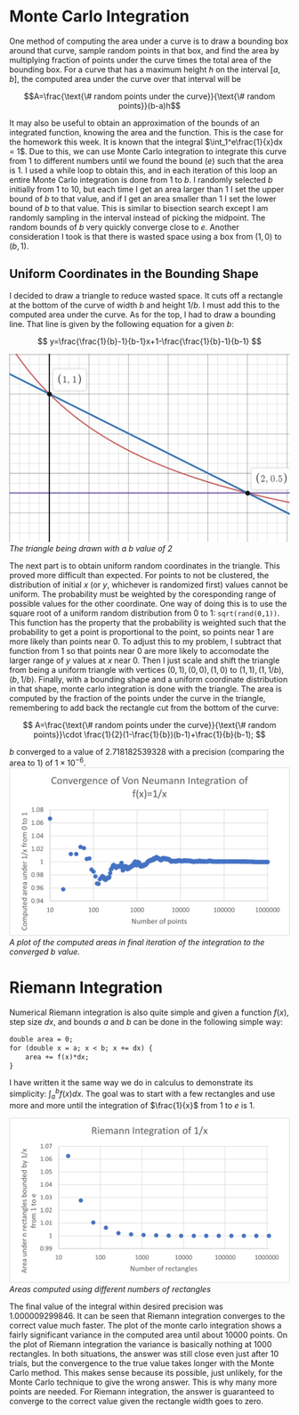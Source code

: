 # Monte Carlo Integration
One method of computing the area under a curve is to draw a bounding box around that curve, sample random points in that box, and find the area by multiplying fraction of points under the curve times the total area of the bounding box. For a curve that has a maximum height $h$ on the interval $[a,b]$, the computed area under the curve  over that interval will be

```math
A=\frac{\text{\# random points under the curve}}{\text{\#  random points}}(b-a)h
```

It may also be useful to obtain an approximation of the bounds of an integrated function, knowing the area and the function. This is the case for the homework this week. It is known that the integral $\int_1^e\frac{1}{x}dx = 1$. Due to this, we can use Monte Carlo integration to integrate this curve from 1 to different numbers until we found the bound ($e$) such that the area is 1. I used a while loop to obtain this, and in each iteration of this loop an entire Monte Carlo integration is done from 1 to $b$. I randomly selected $b$ initially from 1 to 10, but each time I get an area larger than 1 I set the upper bound of $b$ to that value, and if I get an area smaller than 1 I set the lower bound of $b$ to that value. This is similar to bisection search except I am randomly sampling in the interval instead of picking the midpoint. The random bounds of $b$ very quickly converge close to $e$. Another consideration I took is that there is wasted space using a box from $(1,0)$ to $(b,1)$. 
## Uniform Coordinates in the Bounding Shape
I decided to draw a triangle to reduce wasted space. It cuts off a rectangle at the bottom of the curve of width $b$ and height $1/b$. I must add this to the computed area under the curve.
As for the top, I had to draw a bounding line. That line is given by the following equation for a given $b$:

$$
y=\frac{\frac{1}{b}-1}{b-1}x+1-\frac{\frac{1}{b}-1}{b-1}
$$

![](triangle.jpg)
*The triangle being drawn with a b value of 2*

The next part is to obtain uniform random coordinates in the triangle. This proved more difficult than expected. For points to not be clustered, the distribution of initial $x$ (or $y$, whichever is randomized first) values cannot be uniform. The probability must be weighted by the coresponding range of possible values for the other coordinate. One way of doing this is to use the square root of a uniform random distribution from 0 to 1: `sqrt(rand(0,1))`. This function has the property that the probability is weighted such that the probability to get a point is proportional to the point, so points near 1 are more likely than points near 0. To adjust this to my problem, I subtract that function from 1 so that points near 0 are more likely to accomodate the larger range of $y$ values at $x$ near 0. Then I just scale and shift the triangle from being a uniform triangle with vertices $(0,1),(0,0),(1,0)$ to $(1,1),(1,1/b),(b,1/b)$. Finally, with a bounding shape and a uniform coordinate distribution in that shape, monte carlo integration is done with the triangle. The area is computed by the fraction of the points under the curve in the triangle, remembering to add back the rectangle cut from the bottom of the curve:

$$
A=\frac{\text{\# random points under the curve}}{\text{\# random points}}\cdot \frac{1}{2}(1-\frac{1}{b})(b-1)+\frac{1}{b}(b-1);
$$

$b$ converged to a value of $2.718182539328$ with a precision (comparing the area to 1) of $1\times10^{-6}$. 
![](avn.jpg)
*A plot of the computed areas in final iteration of the integration to the converged $b$ value.*

# Riemann Integration
Numerical Riemann integration is also quite simple and given a function $f(x)$, step size $dx$, and bounds $a$ and $b$ can be done in the following simple way:
```
double area = 0;
for (double x = a; x < b; x += dx) {
    area += f(x)*dx;
}
```
I have written it the same way we do in calculus to demonstrate its simplicity: $\int_a^bf(x)dx$. The goal was to start with a few rectangles and use more and more until the integration of $\frac{1}{x}$ from 1 to $e$ is 1. 

![](avr.jpg)
*Areas computed using different numbers of rectangles*


The final value of the integral within desired precision was $1.000009299846$. It can be seen that Riemann integration converges to the correct value much faster. The plot of the monte carlo integration shows a fairly significant variance in the computed area until about $10000$ points. On the plot of Riemann integration the variance is basically nothing at $1000$ rectangles. In both situations, the answer was still close even just after $10$ trials, but the convergence to the true value takes longer with the Monte Carlo method. This makes sense because its possible, just unlikely, for the Monte Carlo technique to give the wrong answer. This is why many more points are needed. For Riemann integration, the answer is guaranteed to converge to the correct value given the rectangle width goes to zero.
